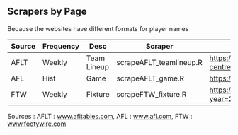 ## Scrapers by Page  
Because the websites have different formats for player names

|Source | Frequency | Desc | Scraper | Link |   
|--- |--- |--- |--- | --- |   
|AFLT | Weekly | Team Lineup | scrapeAFLT_teamlineup.R | https://www.afl.com.au/match-centre/2012/1/gws-v-syd |  
|AFL | Hist | Game | scrapeAFLT_game.R | https://afltables.com/afl/stats/biglists/bg3.txt |   
|FTW | Weekly | Fixture | scrapeFTW_fixture.R | https://www.footywire.com/afl/footy/ft_match_list?year=2017 |   

Sources :
AFLT : www.afltables.com, AFL : www.afl.com, FTW : www.footywire.com

